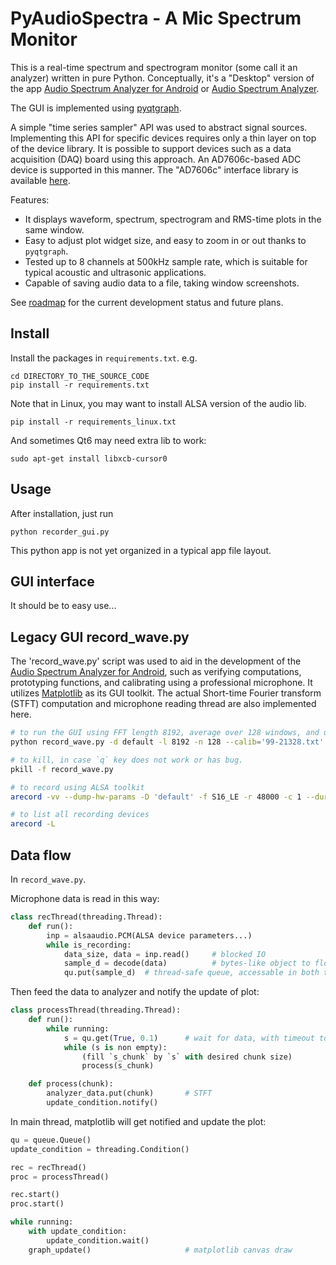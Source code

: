PyAudioSpectra - A Mic Spectrum Monitor
=======================================

This is a real-time spectrum and spectrogram monitor (some call it an analyzer) written in pure Python. Conceptually, it's a "Desktop" version of the app [Audio Spectrum Analyzer for Android](https://github.com/bewantbe/audio-analyzer-for-android) or [Audio Spectrum Analyzer](https://play.google.com/store/apps/details?id=github.bewantbe.audio_analyzer_for_android).

The GUI is implemented using [pyqtgraph](https://pyqtgraph.readthedocs.io).

A simple "time series sampler" API was used to abstract signal sources. Implementing this API for specific devices requires only a thin layer on top of the device library. It is possible to support devices such as a data acquisition (DAQ) board using this approach. An AD7606c-based ADC device is supported in this manner. The "AD7606c" interface library is available [here](https://github.com/bewantbe/PyAD7606C).

Features:

* It displays waveform, spectrum, spectrogram and RMS-time plots in the same window.
* Easy to adjust plot widget size, and easy to zoom in or out thanks to `pyqtgraph`.
* Tested up to 8 channels at 500kHz sample rate, which is suitable for typical acoustic and ultrasonic applications.
* Capable of saving audio data to a file, taking window screenshots.

See [roadmap](./roadmap) for the current development status and future plans.

Install
-------

Install the packages in `requirements.txt`. e.g.

```
cd DIRECTORY_TO_THE_SOURCE_CODE
pip install -r requirements.txt
```

Note that in Linux, you may want to install ALSA version of the audio lib.

```
pip install -r requirements_linux.txt
```

And sometimes Qt6 may need extra lib to work:

```
sudo apt-get install libxcb-cursor0
```


Usage
-----

After installation, just run

```
python recorder_gui.py
```

This python app is not yet organized in a typical app file layout.


GUI interface
-------------

It should be to easy use...


Legacy GUI record_wave.py
-------------------------

The 'record_wave.py' script was used to aid in the development of the [Audio Spectrum Analyzer for Android](https://github.com/bewantbe/audio-analyzer-for-android), such as verifying computations, prototyping functions, and calibrating using a professional microphone. It utilizes [Matplotlib](https://matplotlib.org/) as its GUI toolkit. The actual Short-time Fourier transform (STFT) computation and microphone reading thread are also implemented here.

```bash
# to run the GUI using FFT length 8192, average over 128 windows, and using mic calibration file '99-21328.txt'
python record_wave.py -d default -l 8192 -n 128 --calib='99-21328.txt'

# to kill, in case `q` key does not work or has bug.
pkill -f record_wave.py

# to record using ALSA toolkit
arecord -vv --dump-hw-params -D 'default' -f S16_LE -r 48000 -c 1 --duration=20 r1_imm_1.wav

# to list all recording devices
arecord -L
```

Data flow
---------

In `record_wave.py`.

Microphone data is read in this way:

```python
class recThread(threading.Thread):
    def run():
        inp = alsaaudio.PCM(ALSA device parameters...)
        while is_recording:
            data_size, data = inp.read()     # blocked IO
            sample_d = decode(data)          # bytes-like object to float
            qu.put(sample_d)  # thread-safe queue, accessable in both thread
```

Then feed the data to analyzer and notify the update of plot:

```python
class processThread(threading.Thread):
    def run():
        while running:
            s = qu.get(True, 0.1)      # wait for data, with timeout to escape
            while (s is non empty):
                (fill `s_chunk` by `s` with desired chunk size)
                process(s_chunk)

    def process(chunk):
        analyzer_data.put(chunk)       # STFT
        update_condition.notify()
```

In main thread, matplotlib will get notified and update the plot:

```python
qu = queue.Queue()
update_condition = threading.Condition()

rec = recThread()
proc = processThread()

rec.start()
proc.start()

while running:
    with update_condition:
        update_condition.wait()
    graph_update()                     # matplotlib canvas draw
```